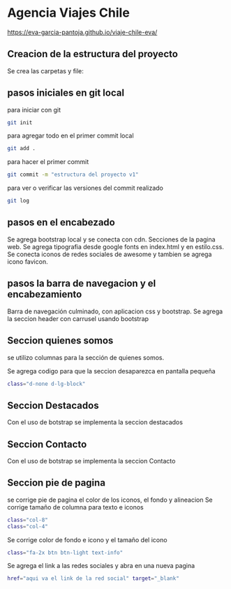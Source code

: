 # Agencia Viajes Chile
https://eva-garcia-pantoja.github.io/viaje-chile-eva/

## Creacion de la estructura del proyecto
Se crea las carpetas y file:    

## pasos iniciales en git local
para iniciar con git
```bash
git init
```
para agregar todo en el primer commit local
```bash
git add .
```
para hacer el primer commit
```bash
git commit -m "estructura del proyecto v1"
```
para ver o verificar las versiones del commit realizado
```bash
git log
```
## pasos en el encabezado

Se agrega bootstrap local y se conecta con cdn. Secciones de la pagina web. 
Se agrega tipografia desde google fonts en index.html y en estilo.css.
Se conecta iconos de redes sociales de awesome y tambien se agrega icono favicon.

## pasos la barra de navegacion y el encabezamiento
Barra de navegación culminado, con aplicacion css y bootstrap.
Se agrega la seccion header con carrusel usando bootstrap

## Seccion quienes somos
se utilizo columnas para la sección de quienes somos.

Se agrega codigo para que la seccion desaparezca en pantalla pequeña
```bash
class="d-none d-lg-block"
```
## Seccion Destacados
Con el uso de botstrap se implementa la seccion destacados

## Seccion Contacto
Con el uso de botstrap se implementa la seccion Contacto

## Seccion pie de pagina
se corrige pie de pagina el color de los iconos, el fondo y alineacion
Se corrige tamaño de columna para texto e iconos
```bash
class="col-8"
class="col-4"
```
Se corrige color de fondo e icono y el tamaño del icono
```bash
class="fa-2x btn btn-light text-info"
```
Se agrega el link a las redes sociales y abra en una nueva pagina
```bash
href="aqui va el link de la red social" target="_blank"
```
